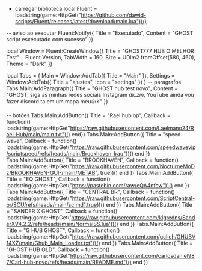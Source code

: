 - carregar biblioteca
local Fluent = loadstring(game:HttpGet("https://github.com/dawid-scripts/Fluent/releases/latest/download/main.lua"))()

-- aviso ao executar
Fluent:Notify({ Title = "Executado", Content = "GHOST script esxecutado com sucesso" })

local Window = Fluent:CreateWindow({
    Title = "GHOST777 HUB O MELHOR Test" .. Fluent.Version,
    TabWidth = 160, Size = UDim2.fromOffset(580, 460), Theme = "Dark"
})

local Tabs = {
    Main = Window:AddTab({ Title = "Main" }),
    Settings = Window:AddTab({ Title = "ajustes", Icon = "settings" })
}
-- parágrafos
Tabs.Main:AddParagraph({ Title = "GHOST hub test novo", Content = "GHOST, siga as minhas redes sociais Instagram _dk.zin_, YouTube ainda vou fazer discord ta em um mapa meu👍⚡" })

-- botões
Tabs.Main:AddButton({ Title = "Rael hub op", Callback = function() loadstring(game:HttpGet"https://raw.githubusercontent.com/Laelmano24/Rael-Hub/main/main.txt")() end})
Tabs.Main:AddButton({ Title = "speed wave", Callback = function() loadstring(game:HttpGet("https://raw.githubusercontent.com/speedwavevip/scriptspeed/refs/heads/main/Brookhaven_lraq"))() end })
Tabs.Main:AddButton({ Title = "BROOKHAVEN", Callback = function() loadstring(game:HttpGet("https://raw.githubusercontent.com/NocturneMoDz/BROOKHAVEN-GUI-/main/METAB", true))() end })
Tabs.Main:AddButton({ Title = "EQ GHOST", Callback = function() loadstring(game:HttpGet("https://pastebin.com/raw/eQA4nfcw"))() end })
Tabs.Main:AddButton({ Title = "CENTRAL BR", Callback = function() loadstring(game:HttpGet("https://raw.githubusercontent.com/ScriptCentral-br/SCU/refs/heads/main/sc.md",true))() end })
Tabs.Main:AddButton({ Title = "SANDER X GHOST", Callback = function() loadstring(game:HttpGet('https://raw.githubusercontent.com/kigredns/SanderXV4.2.2/refs/heads/main/NormalSS.lua'))() end })
Tabs.Main:AddButton({ Title = "G HUB GHOST", Callback = function() loadstring(game:HttpGet("https://raw.githubusercontent.com/gclich/GHUBV14XZ/main/Ghub_Main_Loader.txt"))() end })
Tabs.Main:AddButton({ Title = "GHOST HUB OLD", Callback = function() loadstring(game:HttpGet"https://raw.githubusercontent.com/carlosdaniel987/Carl-hub-novo/refs/heads/main/README.md")() end })
